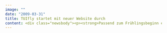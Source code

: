 ```yaml
---
image: ""
date: "2009-03-31"
title: TUIfly startet mit neuer Website durch
content: <div class="newsbody"><p><strong>Passend zum Frühlingsbeginn erscheint die Website der TUIfly im neuen Outfit. SinnerSchrader hat die Marketing- und Vertriebsplattform der drittgrößten deutschen Airline vollständig erneuert und noch kundenfreundlicher gestaltet.</strong></p><p>Der Relaunch von tuifly.com bringt zahlreiche Verbesserungen mit sich. Sofort ins Auge fällt die große Bühne, die mit Motiven aus der aktuellen Offline-Kampagne „Willkommen an Bord“ bespielt und zugleich als Aktions- und Interaktionsfläche genutzt wird. Die neue Flugsuche auf der Startseite macht Spaß und lädt zum Ausprobieren ein.</p><p>Neben dem Preis steht vor allem das Zielgebiet im Fokus. Der Konsument bekommt durch den Einsatz von Karten, redaktionellen Berichten und großformatigen Bildern Anreize geliefert, sich auch mit weniger bekannten Destinationen auseinanderzusetzen.</p><p>Eine Reihe von neuen Funktionen erleichtern die Buchung&#58;</p><ul><li>Über eine interaktive Flugzielkarte, die Start- und Zielregion per Zoom zeigt, können Fluggäste mit wenigen Klicks ihre Flugstrecke auswählen.</li><li>Der neue Angebotskalender zeigt für jede Verbindung die günstigsten Hin- und Rückflugtermine. In einem Preisdiagramm wird der monatliche Preisverlauf gezeigt.</li><li>Falls die Flugtermine feststehen, es aber vom bevorzugten Startflughafen keine passenden Flüge mehr gibt, schlägt TUIfly alternative Abflug- oder Zielflughäfen für Schnäppchenjäger vor.</li><li>Ein Warenkorb zeigt alle Flüge, Extras und Serviceleistungen im Überblick und bietet die volle Kostenkontrolle.</li><li>Ein persönlicher Merkzettel speichert favorisierte Flugangebote. Später ist geplant, diesen per Mail an Mitreisende zu verschicken.</li></ul><p>"Die neue Website transportiert elegant und kundenfreundlich das Markenerlebnis von TUIfly und macht nicht nur jede Menge Spaß, sondern ist auch auf hohen Nutzwert fokussiert", freut sich Ingo Schölzel, Leiter E-Commerce &amp; Distributionplattform bei TUIfly. "Die Konsumenten stehen im Vordergrund", erläutert Laurent Burdin, Geschäftsführer Beratung von SinnerSchrader. "Wir machen es ihnen künftig noch leichter, den passenden Flug zu buchen."</p><p>Die Website von TUIfly ist mit über zwei Millionen Unique Visitors und 20 bis 30 Millionen PageImpressions im Monat eine der am stärksten frequentierten Websites im Bereich Airline und Touristik. Jeden Monat werden bis zu 120.000 Flüge auf tuifly.com gebucht. Hohe Nutzerzahlen und die komplexe Anwendung stellen hohe Ansprüche an die realisierende Agentur.</p><p><a class="news-backlink" href="/de/"><svg class="svg-ico svg-ico--arrow-left"><use xlink&#58;href="#arrow-down"></use></svg>Zurück zur Presse Übersicht</a></p></div>
---
```

